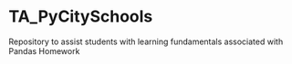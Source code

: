 # TA_PyCitySchools
Repository to assist students with learning fundamentals associated with Pandas Homework
